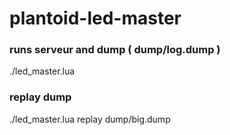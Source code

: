 # plantoid-led-master

### runs serveur and dump ( dump/log.dump )

./led_master.lua

### replay dump

./led_master.lua replay dump/big.dump
